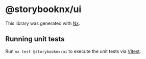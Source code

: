 # @storybooknx/ui

This library was generated with [Nx](https://nx.dev).

## Running unit tests

Run `nx test @storybooknx/ui` to execute the unit tests via [Vitest](https://vitest.dev/).

